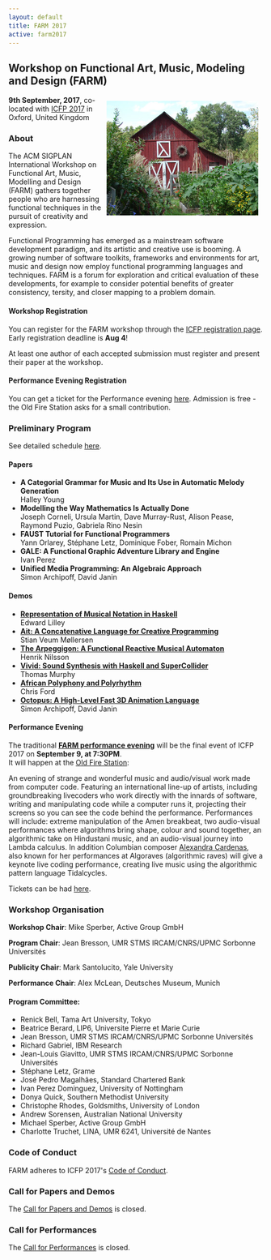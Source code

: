 ```yaml
---
layout: default
title: FARM 2017
active: farm2017
---
```


## Workshop on Functional Art, Music, Modeling and Design (FARM)

<img src="/files/farm-lambda-small.jpg" style="float: right; margin: 10px;" />

**9th September, 2017**, co-located with
[ICFP 2017](http://icfp17.sigplan.org/home) in Oxford, United Kingdom

### About

The ACM SIGPLAN International Workshop on Functional Art, Music,
Modelling and Design (FARM) gathers together people who are harnessing
functional techniques in the pursuit of creativity and expression.

Functional Programming has emerged as a mainstream software
development paradigm, and its artistic and creative use is booming. A
growing number of software toolkits, frameworks and environments for
art, music and design now employ functional programming languages and
techniques. FARM is a forum for exploration and critical evaluation of
these developments, for example to consider potential benefits of
greater consistency, tersity, and closer mapping to a problem domain.

#### Workshop Registration

You can register for the FARM workshop through
the
[ICFP registration page](http://icfp17.sigplan.org/attending/registration).
Early registration deadline is **Aug 4**!

At least one author of each accepted submission must register and present their paper at the workshop. 

#### Performance Evening Registration

You can get a ticket for the Performance
evening
[here](https://oldfirestation.org.uk/whats-on/?ts_routing=/shows/873576176).
Admission is free - the Old Fire Station asks for a small contribution.


### Preliminary Program

See detailed schedule [here](http://icfp17.sigplan.org/track/farm-2017-papers#program).

#### Papers

* **A Categorial Grammar for Music and Its Use in Automatic Melody Generation**<br/>
	Halley Young
* **Modelling the Way Mathematics Is Actually Done**<br/>
  Joseph Corneli, Ursula Martin, Dave Murray-Rust, Alison Pease, Raymond Puzio, Gabriela Rino Nesin
* **FAUST Tutorial for Functional Programmers**<br/>
  Yann Orlarey, Stéphane Letz, Dominique Fober, Romain Michon
* **GALE: A Functional Graphic Adventure Library and Engine**<br/>
  Ivan Perez
* **Unified Media Programming: An Algebraic Approach**<br/>
  Simon Archipoff, David Janin

#### Demos

* **[Representation of Musical Notation in Haskell](abstractmusic)**<br/>
  Edward Lilley
* **[Ait: A Concatenative Language for Creative Programming](ait)**<br/>
  Stian Veum Møllersen
* **[The Arpeggigon: A Functional Reactive Musical Automaton](arpeggigon)**  <br/>
  Henrik Nilsson
* **[Vivid: Sound Synthesis with Haskell and SuperCollider](vivid)**<br/>
  Thomas Murphy
* **[African Polyphony and Polyrhythm](african-polyphony)**<br/>
  Chris Ford
* **[Octopus: A High-Level Fast 3D Animation Language](octopus)**<br/>
  Simon Archipoff, David Janin

#### Performance Evening

The traditional
**[FARM performance evening](https://oldfirestation.org.uk/whats-on/?ts_routing=/shows/873576176)** 
will be the final event of ICFP 2017 on **September 9, at 7:30PM**.  
It will happen at the
[Old Fire Station](https://oldfirestation.ticketsolve.com/venues/126561395/shows):

An evening of strange and wonderful music and audio/visual work made
from computer code. Featuring an international line-up of artists,
including groundbreaking livecoders who work directly with the innards
of software, writing and manipulating code while a computer runs it,
projecting their screens so you can see the code behind the
performance. Performances will include: extreme manipulation of the
Amen breakbeat, two audio-visual performances where algorithms bring
shape, colour and sound together, an algorithmic take on Hindustani
music, and an audio-visual journey into Lambda calculus. In addition
Columbian
composer
[Alexandra Cardenas](http://cargocollective.com/tiemposdelruido), also
known for her performances at Algoraves (algorithmic raves) will give
a keynote live coding performance, creating live music using the
algorithmic pattern language Tidalcycles.

Tickets can be
had
[here](https://oldfirestation.org.uk/whats-on/?ts_routing=/shows/873576176).

### Workshop Organisation

**Workshop Chair**: Mike Sperber, Active Group GmbH

**Program Chair**: Jean Bresson, UMR STMS IRCAM/CNRS/UPMC Sorbonne Universités

**Publicity Chair**: Mark Santolucito, Yale University

**Performance Chair**: Alex McLean, Deutsches Museum, Munich

#### Program Committee:
* Renick Bell, Tama Art University, Tokyo
* Beatrice Berard,	LIP6, Universite Pierre et Marie Curie
* Jean Bresson,		UMR STMS IRCAM/CNRS/UPMC Sorbonne Universités
* Richard Gabriel,	IBM Research
* Jean-Louis Giavitto,	UMR STMS IRCAM/CNRS/UPMC Sorbonne Universités
* Stéphane Letz,		Grame
* José Pedro Magalhães,	Standard Chartered Bank
* Ivan Perez Dominguez,	University of Nottingham
* Donya Quick, 	Southern Methodist University
* Christophe Rhodes,	Goldsmiths, University of London
* Andrew Sorensen,		Australian National University
* Michael Sperber,		Active Group GmbH
* Charlotte Truchet,	LINA, UMR 6241, Université de Nantes

### Code of Conduct

FARM adheres to ICFP 2017's
[Code of Conduct](http://icfp17.sigplan.org/attending/code-of-conduct).

### Call for Papers and Demos

The [Call for Papers and Demos](cfp.html) is closed.

### Call for Performances

The [Call for Performances](call-for-performances.html) is closed.


